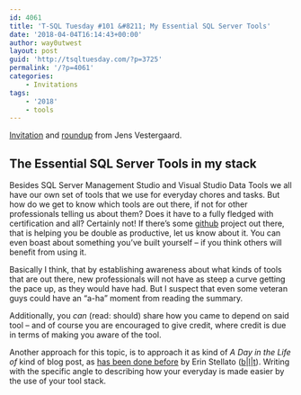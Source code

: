 ```yaml
---
id: 4061
title: 'T-SQL Tuesday #101 &#8211; My Essential SQL Server Tools'
date: '2018-04-04T16:14:43+00:00'
author: way0utwest
layout: post
guid: 'http://tsqltuesday.com/?p=3725'
permalink: '/?p=4061'
categories:
    - Invitations
tags:
    - '2018'
    - tools
---
```


[Invitation](http://t-sql.dk/?p=1947) and [roundup](http://t-sql.dk/?p=2201) from Jens Vestergaard.

## The Essential SQL Server Tools in my stack

Besides SQL Server Management Studio and Visual Studio Data Tools we all have our own set of tools that we use for everyday chores and tasks. But how do we get to know which tools are out there, if not for other professionals telling us about them? Does it have to a fully fledged with certification and all? Certainly not! If there’s some [github](https://github.com/) project out there, that is helping you be double as productive, let us know about it. You can even boast about something you’ve built yourself – if you think others will benefit from using it.

Basically I think, that by establishing awareness about what kinds of tools that are out there, new professionals will not have as steep a curve getting the pace up, as they would have had. But I suspect that even some veteran guys could have an “a-ha” moment from reading the summary.

Additionally, you *can* (read: should) share how you came to depend on said tool – and of course you are encouraged to give credit, where credit is due in terms of making you aware of the tool.

Another approach for this topic, is to approach it as kind of *A Day in the Life of* kind of blog post, as [has been done before](http://erinstellato.com/2012/07/tsql-tuesday-round-up/) by Erin Stellato ([b](http://erinstellato.com)|[l](https://www.linkedin.com/in/erinstellato)|[t](http://www.twitter.com/erinstellato)). Writing with the specific angle to describing how your everyday is made easier by the use of your tool stack.